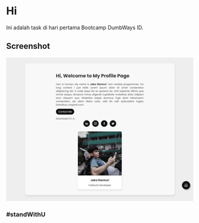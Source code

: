 # Hi

Ini adalah task di hari pertama Bootcamp DumbWays ID.

## Screenshot

![Screenshot tampilan project.](screenshot.png)

### #standWithU
